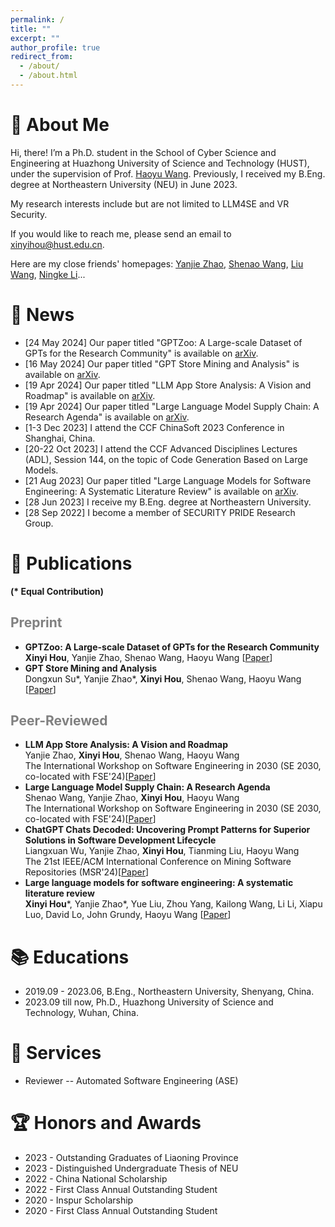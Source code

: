 ```yaml
---
permalink: /
title: ""
excerpt: ""
author_profile: true
redirect_from: 
  - /about/
  - /about.html
---
```


<span class='anchor' id='about-me'></span>
# 🍦 About Me

Hi, there! I’m a Ph.D. student in the School of Cyber Science and Engineering at Huazhong University of Science and Technology (HUST), under the supervision of Prof. [Haoyu Wang](https://howiepku.github.io/). Previously, I received my B.Eng. degree at Northeastern University (NEU) in June 2023. 

My research interests include but are not limited to LLM4SE and VR Security.

If you would like to reach me, please send an email to [xinyihou@hust.edu.cn](xinyihou@hust.edu.cn).

Here are my close friends' homepages: [Yanjie Zhao](https://yanjiezhao96.github.io/), [Shenao Wang](https://ShenaoW.github.io/), [Liu Wang](https://liuer-wang.github.io/), [Ningke Li](https://ningke-li.github.io/)...

# 🌷 News

- [24 May 2024] Our paper titled "GPTZoo: A Large-scale Dataset of GPTs for the Research Community" is available on [arXiv](https://arxiv.org/abs/2405.15630).
- [16 May 2024] Our paper titled "GPT Store Mining and Analysis" is available on [arXiv](https://arxiv.org/abs/2405.10210).
- [19 Apr 2024] Our paper titled "LLM App Store Analysis: A Vision and Roadmap" is available on [arXiv](https://arxiv.org/abs/2404.12737).
- [19 Apr 2024] Our paper titled "Large Language Model Supply Chain: A Research Agenda" is available on [arXiv](https://arxiv.org/abs/2404.12736).
- [1-3 Dec 2023] I attend the CCF ChinaSoft 2023 Conference in Shanghai, China.
- [20-22 Oct 2023] I attend the CCF Advanced Disciplines Lectures (ADL), Session 144, on the topic of Code Generation Based on Large Models.
- [21 Aug 2023] Our paper titled "Large Language Models for Software Engineering: A Systematic Literature Review" is available on [arXiv](https://arxiv.org/abs/2308.10620).
- [28 Jun 2023] I receive my B.Eng. degree at Northeastern University. 
- [28 Sep 2022] I become a member of SECURITY PRIDE Research Group.

# 📜 Publications 

**(\* Equal Contribution)**

## <span style="color:grey">Preprint</span> 

* **GPTZoo: A Large-scale Dataset of GPTs for the Research Community**
    <br>**Xinyi Hou**, Yanjie Zhao, Shenao Wang, Haoyu Wang [[Paper](https://xinyi-hou.github.io/files/hou2024gptzoo.pdf)]
* **GPT Store Mining and Analysis**
    <br>Dongxun Su\*, Yanjie Zhao\*, **Xinyi Hou**, Shenao Wang, Haoyu Wang [[Paper](https://xinyi-hou.github.io/files/su2024gpt.pdf)]

## <span style="color:grey">Peer-Reviewed</span>

* **LLM App Store Analysis: A Vision and Roadmap**
    <br>Yanjie Zhao, **Xinyi Hou**, Shenao Wang, Haoyu Wang
    <br>The International Workshop on Software Engineering in 2030 (SE 2030, co-located with FSE'24)[[Paper](https://xinyi-hou.github.io/files/zhao2024llm.pdf)]
* **Large Language Model Supply Chain: A Research Agenda**
    <br>Shenao Wang, Yanjie Zhao, **Xinyi Hou**, Haoyu Wang
    <br>The International Workshop on Software Engineering in 2030 (SE 2030, co-located with FSE'24)[[Paper](https://xinyi-hou.github.io/files/wang2024large.pdf)]
* **ChatGPT Chats Decoded: Uncovering Prompt Patterns for Superior Solutions in Software Development Lifecycle**
    <br>Liangxuan Wu, Yanjie Zhao, **Xinyi Hou**, Tianming Liu, Haoyu Wang
    <br>The 21st IEEE/ACM International Conference on Mining Software Repositories (MSR'24)[[Paper](https://xinyi-hou.github.io/files/wu2024chatgpt.pdf)]
* **Large language models for software engineering: A systematic literature review**
    <br>**Xinyi Hou**\*, Yanjie Zhao\*, Yue Liu, Zhou Yang, Kailong Wang, Li Li, Xiapu Luo, David Lo, John Grundy, Haoyu Wang [[Paper](https://xinyi-hou.github.io/files/hou2023large.pdf)]
  
# 📚 Educations

* 2019.09 - 2023.06, B.Eng., Northeastern University, Shenyang, China.
* 2023.09 till now, Ph.D., Huazhong University of Science and Technology, Wuhan, China.

# 💼 Services
* Reviewer -- Automated Software Engineering (ASE)

# 🏆 Honors and Awards
* 2023 - Outstanding Graduates of Liaoning Province
* 2023 - Distinguished Undergraduate Thesis of NEU
* 2022 - China National Scholarship
* 2022 - First Class Annual Outstanding Student
* 2020 - Inspur Scholarship  
* 2020 - First Class Annual Outstanding Student

<br>
<br>
<br>
